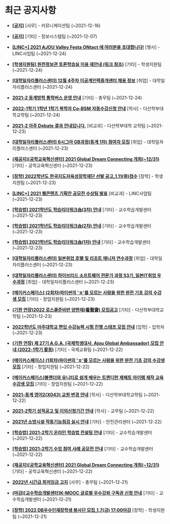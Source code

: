 # 최근 공지사항

* **[[공지]](http://ajou.ac.kr/kr/ajou/notice.do?mode=view&amp;articleNo=147976&amp;article.offset=0&amp;articleLimit=30)**
 [사무] - 커뮤니케이션팀 (~2021-12-16)

* **[[공지]](http://ajou.ac.kr/kr/ajou/notice.do?mode=view&amp;articleNo=141548&amp;article.offset=0&amp;articleLimit=30)**
 [기타] - 정보시스템팀 (~2021-12-07)

* **[[LINC+] 2021 AJOU Valley Festa ONtact 에 여러분을 초대합니다!](http://ajou.ac.kr/kr/ajou/notice.do?mode=view&amp;articleNo=148176&amp;article.offset=0&amp;articleLimit=30)**
 [행사] - LINC사업팀 (~2021-12-24)

* **[[학생지원팀] 원천정보관 토론학습실 이용 재안내 (링크 참조)](http://ajou.ac.kr/kr/ajou/notice.do?mode=view&amp;articleNo=148175&amp;article.offset=0&amp;articleLimit=30)**
 [기타] - 학생지원팀 (~2021-12-24)

* **[[대학일자리플러스센터] 12월 4주차 이공계인력중개센터 채용 정보](http://ajou.ac.kr/kr/ajou/notice.do?mode=view&amp;articleNo=148174&amp;article.offset=0&amp;articleLimit=30)**
 [취업] - 대학일자리플러스센터 (~2021-12-24)

* **[2021-2 동계방학 통학버스 운영 안내](http://ajou.ac.kr/kr/ajou/notice.do?mode=view&amp;articleNo=148172&amp;article.offset=0&amp;articleLimit=30)**
 [기타] - 총무팀 (~2021-12-24)

* **[2022-1학기 1학년 1학기 복학자 Co-BSM 자동수강신청 안내](http://ajou.ac.kr/kr/ajou/notice.do?mode=view&amp;articleNo=148170&amp;article.offset=0&amp;articleLimit=30)**
 [학사] - 다산학부대학교학팀 (~2021-12-24)

* **[2021-2 아주 Debate 결과 안내입니다.](http://ajou.ac.kr/kr/ajou/notice.do?mode=view&amp;articleNo=148161&amp;article.offset=0&amp;articleLimit=30)**
 [비교과] - 다산학부대학 교학팀 (~2021-12-23)

* **[[대학일자리플러스센터] 6시그마 GB과정(동계 1차) 참여자 모집](http://ajou.ac.kr/kr/ajou/notice.do?mode=view&amp;articleNo=148158&amp;article.offset=0&amp;articleLimit=30)**
 [취업] - 대학일자리플러스센터 (~2021-12-23)

* **[(재공지)[공학교육혁신센터] 2021 Global Dream Connecting 개최(~12/31)](http://ajou.ac.kr/kr/ajou/notice.do?mode=view&amp;articleNo=148155&amp;article.offset=0&amp;articleLimit=30)**
 [기타] - 공학교육혁신센터 (~2021-12-23)

* **[[장학] 2022학년도 한국지도자육성장학재단 선발 공고_1.11(화)접수](http://ajou.ac.kr/kr/ajou/notice.do?mode=view&amp;articleNo=148145&amp;article.offset=0&amp;articleLimit=30)**
 [장학] - 학생지원팀 (~2021-12-23)

* **[[LINC+] 2021 웹콘텐츠 기획안 공모전 수상팀 발표](http://ajou.ac.kr/kr/ajou/notice.do?mode=view&amp;articleNo=148143&amp;article.offset=0&amp;articleLimit=30)**
 [비교과] - LINC사업팀 (~2021-12-23)

* **[[학습법] 2021학년도 학습리더워크숍(3차) 안내](http://ajou.ac.kr/kr/ajou/notice.do?mode=view&amp;articleNo=148142&amp;article.offset=0&amp;articleLimit=30)**
 [기타] - 교수학습개발센터 (~2021-12-23)

* **[[학습법] 2021학년도 학습리더워크숍(2차) 안내](http://ajou.ac.kr/kr/ajou/notice.do?mode=view&amp;articleNo=148140&amp;article.offset=0&amp;articleLimit=30)**
 [기타] - 교수학습개발센터 (~2021-12-23)

* **[[학습법] 2021학년도 학습리더워크숍(1차) 안내](http://ajou.ac.kr/kr/ajou/notice.do?mode=view&amp;articleNo=148139&amp;article.offset=0&amp;articleLimit=30)**
 [기타] - 교수학습개발센터 (~2021-12-23)

* **[[대학일자리플러스센터] 일본취업 호텔 및 리조트 매니저 연수과정](http://ajou.ac.kr/kr/ajou/notice.do?mode=view&amp;articleNo=148138&amp;article.offset=0&amp;articleLimit=30)**
 [취업] - 대학일자리플러스센터 (~2021-12-23)

* **[[대학일자리플러스센터] 하이브리드 소프트웨어 전문가 과정 53기_일본IT취업 우수과정](http://ajou.ac.kr/kr/ajou/notice.do?mode=view&amp;articleNo=148136&amp;article.offset=0&amp;articleLimit=30)**
 [취업] - 대학일자리플러스센터 (~2021-12-23)

* **[[메이커스페이스] (2회차)파이썬의 &#x27;ㅍ&#x27;를 모르는 사람을 위한 완전 기초 강의 수강생 모집](http://ajou.ac.kr/kr/ajou/notice.do?mode=view&amp;articleNo=148134&amp;article.offset=0&amp;articleLimit=30)**
 [기타] - 창업지원팀 (~2021-12-23)

* **[(기한 연장)2022 로스쿨준비반 양현재(養賢齋) 모집공고](http://ajou.ac.kr/kr/ajou/notice.do?mode=view&amp;articleNo=148133&amp;article.offset=0&amp;articleLimit=30)**
 [기타] - 다산학부대학교학팀 (~2021-12-23)

* **[2022학년도 아주대학교 편입 수강능력 시험 진행 스태프 모집 안내](http://ajou.ac.kr/kr/ajou/notice.do?mode=view&amp;articleNo=148132&amp;article.offset=0&amp;articleLimit=30)**
 [입학] - 입학처 (~2021-12-23)

* **[(기한 연장) 제 27기 A.G.A. (국제학생대사, Ajou Global Ambassador) 모집 안내 (2022-1학기 활동)](http://ajou.ac.kr/kr/ajou/notice.do?mode=view&amp;articleNo=148129&amp;article.offset=0&amp;articleLimit=30)**
 [기타] - 국제교류팀 (~2021-12-22)

* **[[메이커스페이스] (1회차)파이썬의 &#x27;ㅍ&#x27;를 모르는 사람을 위한 완전 기초 강의 수강생 모집](http://ajou.ac.kr/kr/ajou/notice.do?mode=view&amp;articleNo=148126&amp;article.offset=0&amp;articleLimit=30)**
 [기타] - 창업지원팀 (~2021-12-22)

* **[[메이커스페이스]블렌더와 유니티로 쉽게 배우는 트렌디한 제페토 아이템 제작 교육 수강생 모집](http://ajou.ac.kr/kr/ajou/notice.do?mode=view&amp;articleNo=148125&amp;article.offset=0&amp;articleLimit=30)**
 [기타] - 창업지원팀 (~2021-12-22)

* **[2021-동계 영어2(X043) 교원 변경 안내](http://ajou.ac.kr/kr/ajou/notice.do?mode=view&amp;articleNo=148121&amp;article.offset=0&amp;articleLimit=30)**
 [학사] - 다산학부대학교학팀 (~2021-12-22)

* **[2021-2학기 성적공고 및 이의신청기간 안내](http://ajou.ac.kr/kr/ajou/notice.do?mode=view&amp;articleNo=148116&amp;article.offset=0&amp;articleLimit=30)**
 [학사] - 교무팀 (~2021-12-22)

* **[2021년 소방시설 작동기능점검 실시 안내](http://ajou.ac.kr/kr/ajou/notice.do?mode=view&amp;articleNo=148109&amp;article.offset=0&amp;articleLimit=30)**
 [기타] - 안전관리센터 (~2021-12-22)

* **[[학습법] 2021-2학기 온라인 학습법 컨설팅 안내](http://ajou.ac.kr/kr/ajou/notice.do?mode=view&amp;articleNo=148108&amp;article.offset=0&amp;articleLimit=30)**
 [기타] - 교수학습개발센터 (~2021-12-22)

* **[[학습법] 2021-2학기 수업 참여 사례 공모전 안내](http://ajou.ac.kr/kr/ajou/notice.do?mode=view&amp;articleNo=148107&amp;article.offset=0&amp;articleLimit=30)**
 [기타] - 교수학습개발센터 (~2021-12-22)

* **[(재공지)[공학교육혁신센터] 2021 Global Dream Connecting 개최(~12/31)](http://ajou.ac.kr/kr/ajou/notice.do?mode=view&amp;articleNo=148104&amp;article.offset=0&amp;articleLimit=30)**
 [기타] - 공학교육혁신센터 (~2021-12-22)

* **[2022년 시간급 최저임금 고지](http://ajou.ac.kr/kr/ajou/notice.do?mode=view&amp;articleNo=148103&amp;article.offset=0&amp;articleLimit=30)**
 [사무] - 총무팀 (~2021-12-21)

* **[(마감)[교수학습개발센터]K-MOOC 글로벌 우수강좌 구독권 신청 안내](http://ajou.ac.kr/kr/ajou/notice.do?mode=view&amp;articleNo=148098&amp;article.offset=0&amp;articleLimit=30)**
 [기타] - 교수학습개발센터 (~2021-12-21)

* **[[장학] 2022 DB우수인재장학생 봉사단 모집_1.7(금) 17:00마감](http://ajou.ac.kr/kr/ajou/notice.do?mode=view&amp;articleNo=148097&amp;article.offset=0&amp;articleLimit=30)**
 [장학] - 학생지원팀 (~2021-12-21)
